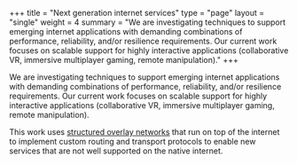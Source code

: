 +++
title = "Next generation internet services"
type = "page"
layout = "single"
weight = 4
summary = "We are investigating techniques to support emerging internet applications with demanding combinations of performance, reliability, and/or resilience requirements. Our current work focuses on scalable support for highly interactive applications (collaborative VR, immersive multiplayer gaming, remote manipulation)."
+++

We are investigating techniques to support emerging internet applications with
demanding combinations of performance, reliability, and/or resilience
requirements. Our current work focuses on scalable support for highly
interactive applications (collaborative VR, immersive multiplayer gaming,
remote manipulation).

This work uses [structured overlay
networks](http://www.dsn.jhu.edu/papers/structured_overlays_icdcs2017_vision.pdf)
that run on top of the internet to implement custom routing and transport
protocols to enable new services that are not well supported on the native
internet.
